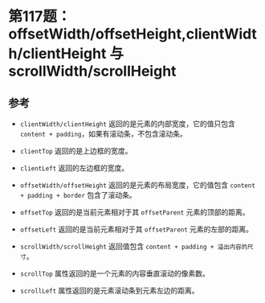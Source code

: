 # 第117题：offsetWidth/offsetHeight,clientWidth/clientHeight 与 scrollWidth/scrollHeight

## 参考

* `clientWidth/clientHeight` 返回的是元素的内部宽度，它的值只包含 `content + padding`，如果有滚动条，不包含滚动条。

* `clientTop` 返回的是上边框的宽度。

* `clientLeft` 返回的左边框的宽度。

* `offsetWidth/offsetHeight` 返回的是元素的布局宽度，它的值包含 `content + padding + border` 包含了滚动条。

* `offsetTop` 返回的是当前元素相对于其 `offsetParent` 元素的顶部的距离。

* `offsetLeft` 返回的是当前元素相对于其 `offsetParent` 元素的左部的距离。

* `scrollWidth/scrollHeight` 返回值包含 `content + padding + 溢出内容的尺寸`。

* `scrollTop` 属性返回的是一个元素的内容垂直滚动的像素数。

* `scrollLeft` 属性返回的是元素滚动条到元素左边的距离。